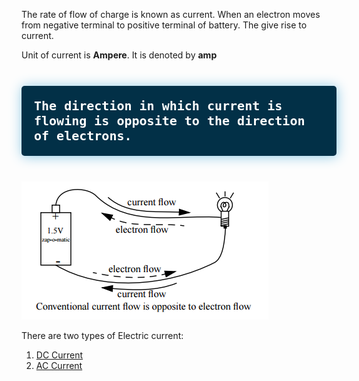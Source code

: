 The rate of flow of charge is known as current. When an electron moves from negative terminal to positive terminal of battery. The give rise to current.

Unit of current is **Ampere**. It is denoted by **amp**

<br>
<div style="
  background-color: #023047;
  font-size: 20px;
  color: white;
  padding: 20px;
  margin: 10px 0;
  box-shadow: 1px 1px 20px #8ecae6; 
  border-radius: 5px;
  font-family: monospace;
  font-weight: bold;
">
  The direction in which current is flowing is opposite to the direction of electrons.
</div>

<br> 


![alt text](<../Images/image copy 3.png>)


There are two types of Electric current:
1. [DC Current](<Contents/DC_current.md>)
2. [AC Current](<Contents/AC_curent.md>)
